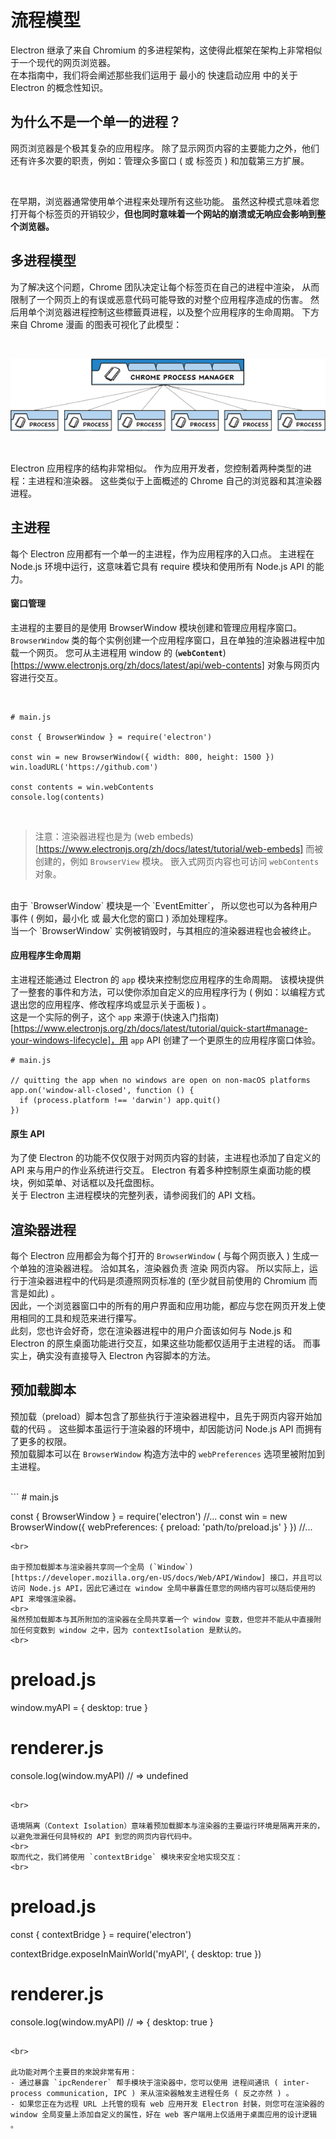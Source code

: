 # 流程模型
Electron 继承了来自 Chromium 的多进程架构，这使得此框架在架构上非常相似于一个现代的网页浏览器。 
<br>在本指南中，我们将会阐述那些我们运用于 最小的 快速启动应用 中的关于 Electron 的概念性知识。

## 为什么不是一个单一的进程？
网页浏览器是个极其复杂的应用程序。 除了显示网页内容的主要能力之外，他们还有许多次要的职责，例如：管理众多窗口 ( 或 标签页 ) 和加载第三方扩展。

<br>

在早期，浏览器通常使用单个进程来处理所有这些功能。 虽然这种模式意味着您打开每个标签页的开销较少，**但也同时意味着一个网站的崩溃或无响应会影响到整个浏览器。**

## 多进程模型

为了解决这个问题，Chrome 团队决定让每个标签页在自己的进程中渲染， 从而限制了一个网页上的有误或恶意代码可能导致的对整个应用程序造成的伤害。 然后用单个浏览器进程控制这些標籤頁进程，以及整个应用程序的生命周期。 下方来自 Chrome 漫画 的图表可视化了此模型：

<br>

![image](./1-1.png)

<br>

Electron 应用程序的结构非常相似。 作为应用开发者，您控制着两种类型的进程：主进程和渲染器。 这些类似于上面概述的 Chrome 自己的浏览器和其渲染器进程。

## 主进程

每个 Electron 应用都有一个单一的主进程，作为应用程序的入口点。 主进程在 Node.js 环境中运行，这意味着它具有 require 模块和使用所有 Node.js API 的能力。

#### 窗口管理

主进程的主要目的是使用 BrowserWindow 模块创建和管理应用程序窗口。
<br>
`BrowserWindow` 类的每个实例创建一个应用程序窗口，且在单独的渲染器进程中加载一个网页。 您可从主进程用 window 的 (**`webContent`**)[https://www.electronjs.org/zh/docs/latest/api/web-contents] 对象与网页内容进行交互。

<br>

```
# main.js

const { BrowserWindow } = require('electron')

const win = new BrowserWindow({ width: 800, height: 1500 })
win.loadURL('https://github.com')

const contents = win.webContents
console.log(contents)
```

<br>

> 注意：渲染器进程也是为 (web embeds)[https://www.electronjs.org/zh/docs/latest/tutorial/web-embeds] 而被创建的，例如 `BrowserView` 模块。 嵌入式网页内容也可访问 `webContents` 对象。
<br>
由于 `BrowserWindow` 模块是一个 `EventEmitter`， 所以您也可以为各种用户事件 ( 例如，最小化 或 最大化您的窗口 ) 添加处理程序。
<br>
当一个 `BrowserWindow` 实例被销毁时，与其相应的渲染器进程也会被终止。

#### 应用程序生命周期

主进程还能通过 Electron 的 `app` 模块来控制您应用程序的生命周期。 该模块提供了一整套的事件和方法，可以使你添加自定义的应用程序行为 ( 例如：以编程方式退出您的应用程序、修改程序坞或显示关于面板 ) 。
<br>
这是一个实际的例子，这个 `app` 来源于(快速入门指南)[https://www.electronjs.org/zh/docs/latest/tutorial/quick-start#manage-your-windows-lifecycle]，用 `app` API 创建了一个更原生的应用程序窗口体验。

```
# main.js

// quitting the app when no windows are open on non-macOS platforms
app.on('window-all-closed', function () {
  if (process.platform !== 'darwin') app.quit()
})
```

#### 原生 API

为了使 Electron 的功能不仅仅限于对网页内容的封装，主进程也添加了自定义的 API 来与用户的作业系统进行交互。 Electron 有着多种控制原生桌面功能的模块，例如菜单、对话框以及托盘图标。
<br>
关于 Electron 主进程模块的完整列表，请参阅我们的 API 文档。


## 渲染器进程

每个 Electron 应用都会为每个打开的 `BrowserWindow` ( 与每个网页嵌入 ) 生成一个单独的渲染器进程。 洽如其名，渲染器负责 渲染 网页内容。 所以实际上，运行于渲染器进程中的代码是须遵照网页标准的 (至少就目前使用的 Chromium 而言是如此) 。
<br>
因此，一个浏览器窗口中的所有的用户界面和应用功能，都应与您在网页开发上使用相同的工具和规范来进行攥写。
<br>
此刻，您也许会好奇，您在渲染器进程中的用户介面该如何与 Node.js 和 Electron 的原生桌面功能进行交互，如果这些功能都仅适用于主进程的话。 而事实上，确实没有直接导入 Electron 內容脚本的方法。


## 预加载脚本

预加载（preload）脚本包含了那些执行于渲染器进程中，且先于网页内容开始加载的代码 。 这些脚本虽运行于渲染器的环境中，却因能访问 Node.js API 而拥有了更多的权限。
<br>
预加载脚本可以在 `BrowserWindow` 构造方法中的 `webPreferences` 选项里被附加到主进程。

<br>
```
# main.js

const { BrowserWindow } = require('electron')
//...
const win = new BrowserWindow({
  webPreferences: {
    preload: 'path/to/preload.js'
  }
})
//...
```
<br>

由于预加载脚本与渲染器共享同一个全局 (`Window`)[https://developer.mozilla.org/en-US/docs/Web/API/Window] 接口，并且可以访问 Node.js API，因此它通过在 window 全局中暴露任意您的网络内容可以随后使用的 API 来增强渲染器。
<br>
虽然预加载脚本与其所附加的渲染器在全局共享着一个 window 变数，但您并不能从中直接附加任何变数到 window 之中，因为 contextIsolation 是默认的。
<br>
```
# preload.js
window.myAPI = {
  desktop: true
}

# renderer.js
console.log(window.myAPI)
// => undefined
```

<br>

语境隔离（Context Isolation）意味着预加载脚本与渲染器的主要运行环境是隔离开来的，以避免泄漏任何具特权的 API 到您的网页内容代码中。
<br>
取而代之，我们將使用 `contextBridge` 模块来安全地实现交互：
<br>

```
# preload.js

const { contextBridge } = require('electron')

contextBridge.exposeInMainWorld('myAPI', {
  desktop: true
})

# renderer.js
console.log(window.myAPI)
// => { desktop: true }
```

<br>

此功能对两个主要目的來說非常有用：
- 通过暴露 `ipcRenderer` 帮手模块于渲染器中，您可以使用 进程间通讯 ( inter-process communication, IPC ) 来从渲染器触发主进程任务 ( 反之亦然 ) 。
- 如果您正在为远程 URL 上托管的现有 web 应用开发 Electron 封裝，则您可在渲染器的 window 全局变量上添加自定义的属性，好在 web 客户端用上仅适用于桌面应用的设计逻辑 。

